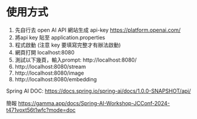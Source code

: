 # 使用方式
1. 先自行去 open AI API 網站生成 api-key
   https://platform.openai.com/
2. 將api key 貼至 application.properties
3. 程式啟動 (注意 key 要填寫完整才有辦法啟動)
4. 網頁打開 localhost:8080
5. 測試以下幾頁，輸入prompt:
   http://localhost:8080/
6. http://localhost:8080/stream
7. http://localhost:8080/image
8. http://localhost:8080/embedding

Spring AI DOC:
https://docs.spring.io/spring-ai/docs/1.0.0-SNAPSHOT/api/

簡報
https://gamma.app/docs/Spring-AI-Workshop-JCConf-2024-t471voxt56t1wfc?mode=doc